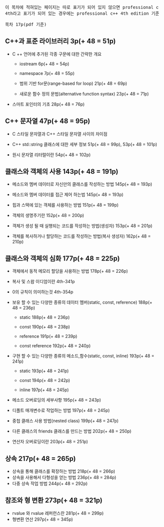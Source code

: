 <pre>
이 목차에 적혀있는 페이지는 따로 표기가 되어 있지 않으면 professional c++ 3rd edition 기준이며,
4th라고 표기가 되어 있는 경우에는 professional c++ 4th edition 기준입니다.

목차 17p(pdf 기준)
</pre>

C++과 표준 라이브러리 3p(+ 48 = 51p)
------
* C ++ 언어에 추가된 각종 구문에 대한 간략한 개요

  * iostream 6p(+ 48 = 54p)
 
  * namespace 7p(+ 48 = 55p)
 
  * 범위 기반 for문(range-based for loop) 21p(+ 48 = 69p)
 
  * 새로운 함수 정의 문법(alternative function syntax) 23p(+ 48 = 71p)
 
* 스마트 포인터의 기초 28p(+ 48 = 76p)

C++ 문자열 47p(+ 48 = 95p)
------
* C 스타일 문자열과 C++ 스타일 문자열 사이의 차이점 

* C++ std::string 클래스에 대한 세부 정보 51p(+ 48 = 99p), 53p(+ 48 = 101p)

* 원시 문자열 리터럴이란 54p(+ 48 = 102p)

클래스와 객체의 사용 143p(+ 48 = 191p)
------
* 메소드와 멤버 데이터로 자신만의 클래스를 작성하는 방법 145p(+ 48 = 193p)

* 메소드와 멤버 데이터를 접근 제어 하는법 145p(+ 48 = 193p)

* 힙과 스택에 있는 객체를 사용하는 방법 151p(+ 48 = 199p)

* 객체의 생명주기란 152p(+ 48 = 200p)

* 객체가 생성 될 때 실행되는 코드를 작성하는 방법(생성자) 153p(+ 48 = 201p)

* 객체를 복사하거나 할당하는 코드를 작성하는 방법(복사 생성자) 162p(+ 48 = 210p)

클래스와 객체의 심화 177p(+ 48 = 225p)
------
* 객체에서 동적 메모리 할당을 사용하는 방법 178p(+ 48 = 226p)

* 복사 및 스왑 이디엄이란 4th-341p

* 0의 규칙이 의미하는것 4th-354p

* 보유 할 수 있는 다양한 종류의 데이터 멤버(static, const, reference) 188p(+ 48 = 236p)
  * static 188p(+ 48 = 236p)
  
  * const 190p(+ 48 = 238p)
  
  * reference 191p(+ 48 = 239p)
  
  * const reference 192p(+ 48 = 240p)

* 구현 할 수 있는 다양한 종류의 메소드,함수(static, const, inline) 193p(+ 48 = 241p)
	* static 193p(+ 48 = 241p)
  
	* const 194p(+ 48 = 242p)
  
	* inline 197p(+ 48 = 245p)

* 메소드 오버로딩의 세부사항 195p(+ 48 = 243p)
* 디폴트 매개변수로 작업하는 방법 197p(+ 48 = 245p)
* 중첩 클래스 사용 방법(nested class) 199p(+ 48 = 247p)
* 다른 클래스의 friends 클래스를 만드는 방법 202p(+ 48 = 250p)
* 연산자 오버로딩이란 203p(+ 48 = 251p)

상속 217p(+ 48 = 265p)
------
* 상속을 통해 클래스를 확장하는 방법 218p(+ 48 = 266p)
* 상속을 사용해서 다형성을 얻는 방법  236p(+ 48 = 284p)
* 다중 상속 작업 방법 244p(+ 48 = 292p)

참조와 형 변환 273p(+ 48 = 321p)
------
* rvalue 와 rvalue 레퍼런스란 281p(+ 48 = 299p)
* 형변환 연산 297p(+ 48 = 345p)

